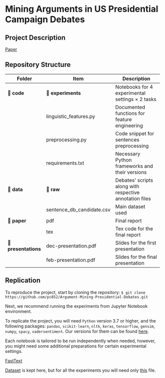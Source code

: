 # Mining Arguments in US Presidential Campaign Debates

## Project Description 

[Paper](https://aclanthology.org/P19-1463/)

## Repository Structure 

|Folder   |Item   |Description   |
|---|---|---|
|:file_folder: **code**   |:file_folder: **experiments**|Notebooks for 4 experimental settings ×  2 tasks |
|   |linguistic_features.py |Documented functions for feature engineering |
|   |preprocessing.py |Code snippet for sentences preprocessing|
|   |requirements.txt   |Necessary Python frameworks and their versions   |
|:file_folder: **data**   |:file_folder: **raw**   |Debates' scripts along with respective annotation files   |
|   |sentence_db_candidate.csv   |Main dataset used   |
|:file_folder: **paper**   |pdf   |Final report   |
|   |tex   |Tex code for the final report   |
|:file_folder: **presentations**   |dec-presentation.pdf   |Slides for the first presentation |
|   |feb-presentation.pdf   |Slides for the final presentation   |

## Replication 

To reproduce the project, start by cloning the repository: 
`$ git clone https://github.com/pc852/Argument-Mining-Presidential-Debates.git`

Next, we recommend running the experiments from Jupyter Notebook environment. 

To replicate the project, you will need `Python` version 3.7 or higher, and the following packages: `pandas`, `scikit-learn`, `nltk`, `keras`, `tensorflow`, `gensim`, `numpy`, `spacy`, `vadersentiment`. Our versions for them can be found [here](https://github.com/pc852/Argument-Mining-Presidential-Debates/blob/main/code/requirements.txt).

Each notebook is tailored to be run independently when needed, however, you might need some additional preparations for certain experimental settings. 



[FastText](https://fasttext.cc/docs/en/english-vectors.html)

[Dataset](https://github.com/ElecDeb60To16/Dataset) is kept here, but for all the experiments you will need only [this](https://github.com/pc852/Argument-Mining-Presidential-Debates/blob/main/data/sentence_db_candidate.csv) file.




